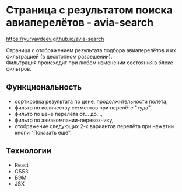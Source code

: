# Страница с результатом поиска авиаперелётов - avia-search  

https://yuryavdeev.github.io/avia-search  

Страница с отображением результата подбора авиаперелётов и их фильтрацией (в десктопном разрешении).    
Фильтрация происходит при любом изменении состояния в блоке фильтров.

## Функциональность    
- сортировка результата по цене, продолжительности полёта,    
- фильтр по количеству сегментов при перелёте "туда",    
- фильтр по цене перелёта от... до...,    
- фильтр по авиакомпании-перевозчику,    
- отображение следующих 2-х вариантов перелёта при нажатии кнопи "Показать ещё".

## Технологии            
- React    
- CSS3    
- БЭМ    
- JSX    
